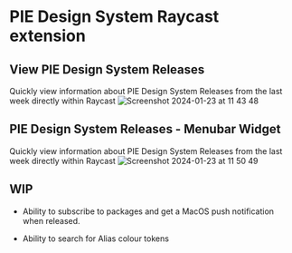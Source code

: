 # PIE Design System Raycast extension


## View PIE Design System Releases
Quickly view information about PIE Design System Releases from the last week directly within Raycast
![Screenshot 2024-01-23 at 11 43 48](https://github.com/siggerzz/pie-raycast-extension/assets/14013357/51cf579e-5a02-476e-a6f4-9c537476d1ff)


## PIE Design System Releases - Menubar Widget
Quickly view information about PIE Design System Releases from the last week directly within Raycast
![Screenshot 2024-01-23 at 11 50 49](https://github.com/siggerzz/pie-raycast-extension/assets/14013357/b0140aa6-b661-47ed-bcb2-b0e523ca18df)



## WIP
- Ability to subscribe to packages and get a MacOS push notification when released.

- Ability to search for Alias colour tokens
